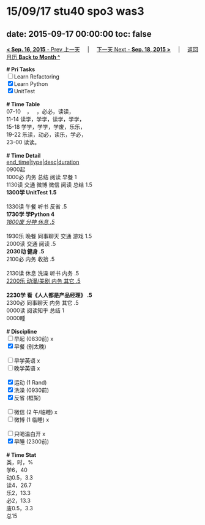 # 15/09/17 stu40 spo3 was3

date: 2015-09-17 00:00:00
toc: false
---
[**< Sep. 16, 2015** - Prev 上一天](/lifelogs/2015/09/d16.html) &nbsp; &nbsp; | &nbsp; &nbsp; [下一天 Next - **Sep. 18, 2015 >**](/lifelogs/2015/09/d18.html) &nbsp; &nbsp; |  &nbsp; &nbsp; [返回月历 **Back to Month ^**](/lifelogs/2015/09/index.html)
<br/><div><strong># Pri Tasks</strong></div><div><input type="checkbox"/>Learn Refactoring</div><div><input checked="true" type="checkbox"/>Learn Python</div><div><input checked="true" type="checkbox"/>UnitTest<br/></div><div><br/></div><div><b># Time Table</b></div><div>07-10    ，   ，必必，读读，</div><div>11-14 读学，学学，读学，学学，</div><div>15-18 学学，学学，学废，乐乐，</div><div>19-22 乐读，动必，读乐，学必，</div><div>23-00 读读。</div><div><br/></div><div><b># Time Detail</b></div><div><u>end_time|type|desc|duration</u></div><div>0900起</div><div>1000必 内务 总结 阅读 早餐 1</div><div>1130读 交通 微博 微信 阅读 总结 1.5</div><div><b>1300学 UnitTest 1.5</b></div><div><br clear="none"/></div><div>1330读 午餐 听书 反省 .5</div><div><strong>1730学 学Python 4</strong></div><div><u><i>1800废 分神 休息 .5</i></u></div><div><br/></div><div>1930乐 晚餐 同事聊天 交通 游戏 1.5</div><div>2000读 交通 阅读 .5</div><div><b>2030动 健身 .5</b></div><div>2100必 内务 收拾 .5</div><div><b><br/></b></div><div>2130读 休息 洗澡 听书 内务 .5</div><div><u>2200乐 动漫/美剧 内务 其它 .5</u></div><div><u><br/></u></div><div><b>2230学 看《人人都是产品经理》 .5</b></div><div>2300必 同事聊天 内务 其它 .5</div><div>0000读 阅读知乎 总结 1</div><div>0000睡</div><div><br/></div><div><b># Discipline</b></div><div><input type="checkbox"/>早起 (0830前) x</div><div><input checked="true" type="checkbox"/>早餐 (别太晚) </div><div><br/></div><div><input type="checkbox"/>早学英语 x</div><div><input type="checkbox"/>晚学英语 x</div><div><br/></div><div><input checked="true" type="checkbox"/>运动 (1 Rand) </div><div><input checked="true" type="checkbox"/>洗澡 (0930前) </div><div><input checked="true" type="checkbox"/>反省 (框架) </div><div><br/></div><div><input type="checkbox"/>微信 (2 午/临睡) x</div><div><input type="checkbox"/>微博 (1 临睡) x</div><div><br/></div><div><input type="checkbox"/>只喝温白开 x</div><div><input checked="true" type="checkbox"/>早睡 (2300前) </div><div><br/></div><div><b># Time Stat</b></div><div>类，时，%</div><div>学6，40</div><div>动0.5，3.3</div><div>读4，26.7<br clear="none"/>乐2，13.3</div><div>必2，13.3</div><div>废0.5，3.3</div><div>总15</div>
